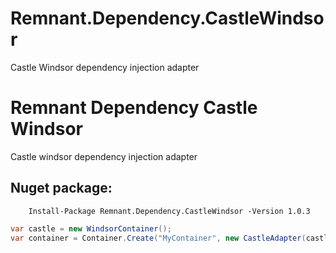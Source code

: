 # Remnant.Dependency.CastleWindsor
Castle Windsor dependency injection adapter

# Remnant Dependency Castle Windsor
Castle windsor dependency injection adapter


## Nuget package:

        Install-Package Remnant.Dependency.CastleWindsor -Version 1.0.3
        
```csharp
var castle = new WindsorContainer();
var container = Container.Create("MyContainer", new CastleAdapter(castle));
```

